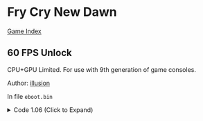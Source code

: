 # Fry Cry New Dawn

[Game Index](README.md#games)

## 60 FPS Unlock

CPU+GPU Limited. For use with 9th generation of game consoles.

Author: [illusion](https://twitter.com/illusion0002)

In file `eboot.bin`

<details>
<summary>Code 1.06 (Click to Expand)</summary>

```
85 F6 74 1B 3B 35 47 27 AC 05 74 13 89 35 3F 27 AC 05 FF CE 8B BB 38 03 00 00 E8 F2 29 6E 04

8B BB 38 03 00 00 BE 00 00 00 00 EB 0D 35 3F 27 AC 05 FF CE 8B BB 38 03 00 00 E8 F2 29 6E 04
```

</details>

